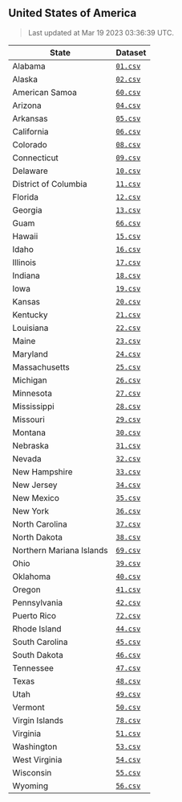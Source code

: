 ## United States of America

> Last updated at Mar 19 2023 03:36:39 UTC.


| State | Dataset |
| ------ | ------- |
| Alabama | [`01.csv`](01.csv) |
| Alaska | [`02.csv`](02.csv) |
| American Samoa | [`60.csv`](60.csv) |
| Arizona | [`04.csv`](04.csv) |
| Arkansas | [`05.csv`](05.csv) |
| California | [`06.csv`](06.csv) |
| Colorado | [`08.csv`](08.csv) |
| Connecticut | [`09.csv`](09.csv) |
| Delaware | [`10.csv`](10.csv) |
| District of Columbia | [`11.csv`](11.csv) |
| Florida | [`12.csv`](12.csv) |
| Georgia | [`13.csv`](13.csv) |
| Guam | [`66.csv`](66.csv) |
| Hawaii | [`15.csv`](15.csv) |
| Idaho | [`16.csv`](16.csv) |
| Illinois | [`17.csv`](17.csv) |
| Indiana | [`18.csv`](18.csv) |
| Iowa | [`19.csv`](19.csv) |
| Kansas | [`20.csv`](20.csv) |
| Kentucky | [`21.csv`](21.csv) |
| Louisiana | [`22.csv`](22.csv) |
| Maine | [`23.csv`](23.csv) |
| Maryland | [`24.csv`](24.csv) |
| Massachusetts | [`25.csv`](25.csv) |
| Michigan | [`26.csv`](26.csv) |
| Minnesota | [`27.csv`](27.csv) |
| Mississippi | [`28.csv`](28.csv) |
| Missouri | [`29.csv`](29.csv) |
| Montana | [`30.csv`](30.csv) |
| Nebraska | [`31.csv`](31.csv) |
| Nevada | [`32.csv`](32.csv) |
| New Hampshire | [`33.csv`](33.csv) |
| New Jersey | [`34.csv`](34.csv) |
| New Mexico | [`35.csv`](35.csv) |
| New York | [`36.csv`](36.csv) |
| North Carolina | [`37.csv`](37.csv) |
| North Dakota | [`38.csv`](38.csv) |
| Northern Mariana Islands | [`69.csv`](69.csv) |
| Ohio | [`39.csv`](39.csv) |
| Oklahoma | [`40.csv`](40.csv) |
| Oregon | [`41.csv`](41.csv) |
| Pennsylvania | [`42.csv`](42.csv) |
| Puerto Rico | [`72.csv`](72.csv) |
| Rhode Island | [`44.csv`](44.csv) |
| South Carolina | [`45.csv`](45.csv) |
| South Dakota | [`46.csv`](46.csv) |
| Tennessee | [`47.csv`](47.csv) |
| Texas | [`48.csv`](48.csv) |
| Utah | [`49.csv`](49.csv) |
| Vermont | [`50.csv`](50.csv) |
| Virgin Islands | [`78.csv`](78.csv) |
| Virginia | [`51.csv`](51.csv) |
| Washington | [`53.csv`](53.csv) |
| West Virginia | [`54.csv`](54.csv) |
| Wisconsin | [`55.csv`](55.csv) |
| Wyoming | [`56.csv`](56.csv) |
